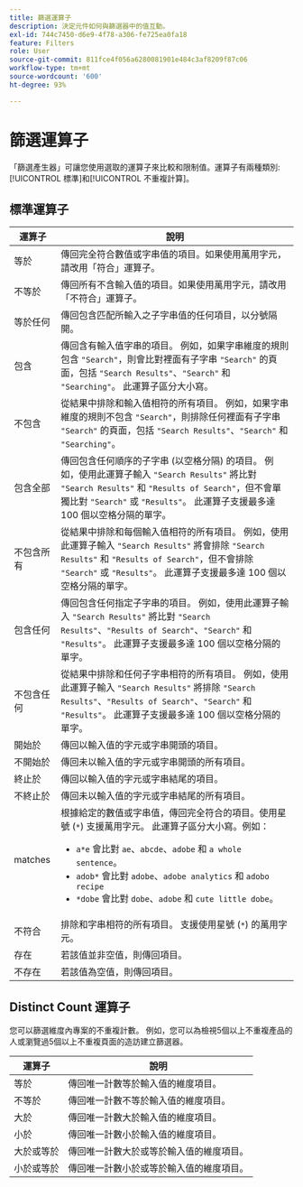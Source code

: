 ```yaml
---
title: 篩選運算子
description: 決定元件如何與篩選器中的值互動。
exl-id: 744c7450-d6e9-4f78-a306-fe725ea0fa18
feature: Filters
role: User
source-git-commit: 811fce4f056a6280081901e484c3af8209f87c06
workflow-type: tm+mt
source-wordcount: '600'
ht-degree: 93%

---
```


# 篩選運算子

「篩選產生器」可讓您使用選取的運算子來比較和限制值。運算子有兩種類別: [!UICONTROL 標準]和[!UICONTROL 不重複計算]。

## 標準運算子

| 運算子 | 說明 |
| --- | --- |
| 等於 | 傳回完全符合數值或字串值的項目。如果使用萬用字元，請改用「符合」運算子。 |
| 不等於 | 傳回所有不含輸入值的項目。如果使用萬用字元，請改用「不符合」運算子。 |
| 等於任何 | 傳回包含匹配所輸入之子字串值的任何項目，以分號隔開。 |
| 包含 | 傳回含有輸入值字串的項目。 例如，如果字串維度的規則包含 `"Search"`，則會比對裡面有子字串 `"Search"` 的頁面，包括 `"Search Results"`、`"Search"` 和 `"Searching"`。 此運算子區分大小寫。 |
| 不包含 | 從結果中排除和輸入值相符的所有項目。 例如，如果字串維度的規則不包含 `"Search"`，則排除任何裡面有子字串 `"Search"` 的頁面，包括 `"Search Results"`、`"Search"` 和 `"Searching"`。 |
| 包含全部 | 傳回包含任何順序的子字串 (以空格分隔) 的項目。 例如，使用此運算子輸入 `"Search Results"` 將比對 `"Search Results"` 和 `"Results of Search"`，但不會單獨比對 `"Search"` 或 `"Results"`。 此運算子支援最多達 100 個以空格分隔的單字。 |
| 不包含所有 | 從結果中排除和每個輸入值相符的所有項目。 例如，使用此運算子輸入 `"Search Results"` 將會排除 `"Search Results"` 和 `"Results of Search"`，但不會排除 `"Search"` 或 `"Results"`。 此運算子支援最多達 100 個以空格分隔的單字。 |
| 包含任何 | 傳回包含任何指定子字串的項目。 例如，使用此運算子輸入 `"Search Results"` 將比對 `"Search Results"`、`"Results of Search"`、`"Search"` 和 `"Results"`。 此運算子支援最多達 100 個以空格分隔的單字。 |
| 不包含任何 | 從結果中排除和任何子字串相符的所有項目。 例如，使用此運算子輸入 `"Search Results"` 將排除 `"Search Results"`、`"Results of Search"`、`"Search"` 和 `"Results"`。 此運算子支援最多達 100 個以空格分隔的單字。 |
| 開始於 | 傳回以輸入值的字元或字串開頭的項目。 |
| 不開始於 | 傳回未以輸入值的字元或字串開頭的所有項目。 |
| 終止於 | 傳回以輸入值的字元或字串結尾的項目。 |
| 不終止於 | 傳回未以輸入值的字元或字串結尾的所有項目。 |
| matches | 根據給定的數值或字串值，傳回完全符合的項目。使用星號 (`*`) 支援萬用字元。 此運算子區分大小寫。例如：<ul><li>`a*e` 會比對 `ae`、`abcde`、`adobe` 和 `a whole sentence`。</li><li>`adob*` 會比對 `adobe`、`adobe analytics` 和 `adobo recipe`</li><li>`*dobe` 會比對 `dobe`、`adobe` 和 `cute little dobe`。</li></ul> |
| 不符合 | 排除和字串相符的所有項目。 支援使用星號 (`*`) 的萬用字元。 |
| 存在 | 若該值並非空值，則傳回項目。 |
| 不存在 | 若該值為空值，則傳回項目。 |

## Distinct Count 運算子

您可以篩選維度內專案的不重複計數。 例如，您可以為檢視5個以上不重複產品的人或瀏覽過5個以上不重複頁面的造訪建立篩選器。

| 運算子 | 說明 |
| --- | --- |
| 等於 | 傳回唯一計數等於輸入值的維度項目。 |
| 不等於 | 傳回唯一計數不等於輸入值的維度項目。 |
| 大於 | 傳回唯一計數大於輸入值的維度項目。 |
| 小於 | 傳回唯一計數小於輸入值的維度項目。 |
| 大於或等於 | 傳回唯一計數大於或等於輸入值的維度項目。 |
| 小於或等於 | 傳回唯一計數小於或等於輸入值的維度項目。 |
